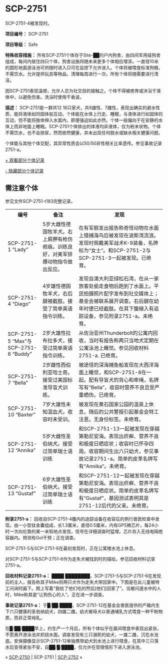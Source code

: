 # SCP-2751
                        




SCP-2751-4被发现时。



**项目编号：** SCP-2751

**项目等级：** Safe

**特殊收容措施：** 
所有SCP-2751个体存于Site-██的户内狗舍，由四间军用级狗舍组成，每间内居住四只个体，狗舍设施将随未来更多个体相应增添。一直径10米的圆形地面游泳池可供随时进入只可在监控下允许进入。个体将被喂食标准狗粮，不需饮水。允许提供玩具等物品。清理每周进行一次。所有个体将随需要进行清洁。

因SCP-2751表现温顺，允许人员为社交目的接触之。个体不得被绝育或沐浴于液体中，以避免伤害。洗浴时使用干香波。

**描述：** SCP-2751是一群共12 16只家犬，共9雄性、7雌性，表现出确实的避水性质，能将液体如同固体般互动。个体能在水体上行走、睡眠，与液体进行如固体的互动，但不能将肢体伸入水面内，即便强迫如此亦然。个体一般偏向于在安静的水体上而非地面上睡眠。SCP-2751个体排出的体液均非液体，仅为粉末状物。个体不需饮水，也不会排尿，然而依然健康，并未出现任何脱水或缺水相关健康问题。

个体能与其他个体交配，其异常性质会以50/50非性相关比率遗传。参见事故记录2751-a。


<a shape='rect' class='collapsible-block-link' href='javascript:;'>+&#160;&#35266;&#30475;&#37096;&#20998;&#20010;&#20307;&#35760;&#24405;</a>

<a shape='rect' class='collapsible-block-link' href='javascript:;'>-&#160;&#38544;&#34255;&#37096;&#20998;&#20010;&#20307;&#35760;&#24405;</a>

## 需注意个体

参见文件SCP-2751-t183完整记录。

<table class='wiki-content-table'>
 <tr>
  <th colspan='1' rowspan='1'>&#32534;&#21495;</th>
  <th colspan='1' rowspan='1'>&#22791;&#27880;</th>
  <th colspan='1' rowspan='1'>&#21457;&#29616;</th>
 </tr>
 <tr>
  <td colspan='1' rowspan='1'>SCP-2751-1 &#8220;Lady&#8221;</td>
  <td colspan='1' rowspan='1'>5&#23681;&#22823;&#38604;&#24615;&#24503;&#22269;&#29287;&#32650;&#29356;&#12290;&#21491;&#19978;&#32937;&#32987;&#26377;&#26538;&#20260;&#30116;&#30165;&#12290;&#35757;&#32451;&#33391;&#22909;&#65292;&#23545;&#32654;&#20891;&#25490;&#29190;&#21160;&#29289;&#25351;&#20196;&#20570;&#20986;&#21453;&#24212;&#12290;</td>
  <td colspan='1' rowspan='1'>&#22312;&#26377;&#20891;&#33328;&#21457;&#20986;&#25253;&#21578;&#31216;&#22855;&#24618;&#21160;&#29289;&#22312;&#27700;&#38754;&#19978;&#29454;&#25429;&#28023;&#40479;&#21518;&#34987;&#21457;&#29616;&#22312;&#27874;&#26031;&#28286;&#27969;&#28010;&#12290;&#21457;&#29616;&#26102;&#20329;&#25140;&#32654;&#20891;&#25112;&#26415;K-9&#35013;&#22791;&#65292;&#21517;&#29260;&#26631;&#20026;&#8220;&#22899;&#22763;&#8221;&#12290;&#21644;SCP-2751-2&#19982;SCP-2751-3&#19968;&#36215;&#34987;&#21457;&#29616;&#12290;&#24050;&#32477;&#32946;&#12290;</td>
 </tr>
 <tr>
  <td colspan='1' rowspan='1'>SCP-2751-4 &#8220;Diego&#8221;</td>
  <td colspan='1' rowspan='1'>4&#23681;&#38596;&#24615;&#24503;&#22269;&#29287;&#32650;&#29356;&#65292;&#21491;&#21518;&#33151;&#34987;&#25130;&#32930;&#12290;&#25509;&#21463;&#20102;&#31616;&#21333;&#33521;&#35821;&#25351;&#20196;&#35757;&#32451;&#12290;</td>
  <td colspan='1' rowspan='1'>&#21457;&#29616;&#33258;&#28595;&#22823;&#21033;&#20122;&#32511;&#26494;&#30707;&#28286;&#65292;&#22312;&#20174;&#19968;&#23478;&#26053;&#23458;&#22788;&#20599;&#36208;&#39135;&#29289;&#21518;&#36305;&#21040;&#20102;&#27700;&#38754;&#19978;&#12290;&#24179;&#27665;&#25293;&#25668;&#29031;&#29255;&#37197;&#23383;&#21457;&#24067;&#21040;&#31038;&#20132;&#23186;&#20307;&#19978;&#65307;&#22522;&#37329;&#20250;&#34987;&#32852;&#31995;&#23637;&#24320;&#35843;&#26597;&#12290;&#21491;&#21518;&#33151;&#22312;&#24188;&#24180;&#26102;&#20415;&#24050;&#32463;&#25130;&#32930;&#12290;&#22312;&#20854;&#19979;&#33145;&#26893;&#20837;&#26377;&#36861;&#36394;&#35774;&#22791;&#65292;&#21442;&#35265;&#38468;&#24405;2751-a&#12290;&#26410;&#32477;&#32946;&#12290;</td>
 </tr>
 <tr>
  <td colspan='1' rowspan='1'>SCP-2751-5 &#8220;Max&#8221;&#19982;SCP-2751-6 &#8220;Buddy&#8221;</td>
  <td colspan='1' rowspan='1'>2&#23681;&#22823;&#38596;&#24615;&#25289;&#24067;&#25289;&#22810;&#29356;&#65292;&#25509;&#21463;&#36807;&#31616;&#21333;&#33521;&#35821;&#25351;&#20196;&#35757;&#32451;&#12290;</td>
  <td colspan='1' rowspan='1'>&#20174;&#20304;&#27835;&#20122;&#24030;Thunderbolt&#30340;&#20844;&#23507;&#20869;&#22238;&#25910;&#65292;&#24403;&#26102;&#26377;&#25253;&#21578;&#31216;&#20004;&#21482;&#24403;&#22320;&#29356;&#23450;&#26399;&#22312;&#20844;&#23507;&#27891;&#27744;&#19978;&#30561;&#35273;&#12290;&#21442;&#35265;&#22238;&#25910;&#26448;&#26009;2751-a. &#24050;&#32477;&#32946;&#12290;</td>
 </tr>
 <tr>
  <td colspan='1' rowspan='1'>SCP-2751-7 &#8220;Bella&#8221;</td>
  <td colspan='1' rowspan='1'>2&#23681;&#38604;&#24615;&#35199;&#20271;&#21033;&#20122;&#21704;&#22763;&#22855;&#12290;&#25509;&#21463;&#36807;&#32654;&#22269;&#26631;&#20934;&#23548;&#30450;&#29356;&#35757;&#32451;&#12290;</td>
  <td colspan='1' rowspan='1'>&#34987;&#36884;&#24452;&#30340;&#28145;&#28023;&#25429;&#40060;&#33337;&#21457;&#29616;&#22312;&#22823;&#35199;&#27915;&#28023;&#38754;&#19978;&#30561;&#35273;&#65292;&#21644;SCP-2751-8&#22312;&#19968;&#36215;&#12290;&#37197;&#26377;&#23548;&#30450;&#29356;&#30340;&#32972;&#24515;&#21644;&#29301;&#32499;&#65292;&#21517;&#29260;&#20889;&#26377;&#8220;Bella&#8221;&#65292;&#25910;&#23481;&#26102;&#33829;&#20859;&#19981;&#33391;&#19988;&#21463;&#20005;&#37325;&#26194;&#20260;&#12290;&#24050;&#32477;&#32946;&#12290;</td>
 </tr>
 <tr>
  <td colspan='1' rowspan='1'>SCP-2751-10 &#8220;Baxter&#8221;</td>
  <td colspan='1' rowspan='1'>7&#23681;&#22823;&#38596;&#24615;&#26410;&#30693;&#28151;&#34880;&#29356;&#12290;&#25910;&#23481;&#26102;&#26410;&#21463;&#35757;&#12290;</td>
  <td colspan='1' rowspan='1'>&#34987;&#21457;&#29616;&#22312;&#40644;&#30707;&#22269;&#23478;&#20844;&#22253;&#30340;&#28201;&#27849;&#19978;&#20241;&#24687;&#65292;&#38543;&#21518;&#30340;&#20844;&#20849;&#35686;&#25253;&#24341;&#36215;&#22522;&#37329;&#20250;&#29305;&#24037;&#27880;&#24847;&#12290;&#26080;&#36523;&#20221;&#26631;&#31614;&#12290;&#26410;&#32477;&#32946;&#12290;</td>
 </tr>
 <tr>
  <td colspan='1' rowspan='1'>SCP-2751-12 &#8220;Annika&#8221;</td>
  <td colspan='1' rowspan='1'>5&#23681;&#22823;&#38604;&#24615;&#22307;&#20271;&#32435;&#29356;&#12290;&#25509;&#21463;&#36807;&#31616;&#21333;&#29790;&#22763;&#35821;&#35757;&#32451;</td>
  <td colspan='1' rowspan='1'>&#21644;SCP-2751-13&#19968;&#36215;&#34987;&#21457;&#29616;&#22312;&#31359;&#36234;&#31532;&#21202;&#23612;&#23433;&#28023;&#12290;&#34920;&#29616;&#20986;&#30117;&#30307;&#12289;&#33829;&#20859;&#19981;&#33391;&#21644;&#26497;&#24230;&#26085;&#26194;&#30151;&#29366;&#65307;&#25910;&#23481;&#26102;&#24050;&#24576;&#23381;&#22235;&#21608;&#12290;&#25910;&#23481;&#26399;&#38388;&#29983;&#20986;&#20845;&#21482;&#24188;&#29356;&#65292;&#21442;&#35265;&#20107;&#25925;&#35760;&#24405;2751-a&#12290;&#31616;&#21333;&#30340;&#30382;&#38761;&#21517;&#29260;&#20889;&#26377;&#8220;Annika&#8221;&#12290;&#26410;&#32477;&#32946;&#12290;</td>
 </tr>
 <tr>
  <td colspan='1' rowspan='1'>SCP-2751-13 &#8220;Gustaf&#8221;</td>
  <td colspan='1' rowspan='1'>6&#23681;&#22823;&#38596;&#24615;&#22307;&#20271;&#32435;&#29356;&#12290;&#25509;&#21463;&#36807;&#31616;&#21333;&#29790;&#22763;&#35821;&#35757;&#32451;</td>
  <td colspan='1' rowspan='1'>&#21644;SCP-2751-12&#19968;&#36215;&#34987;&#21457;&#29616;&#22312;&#31359;&#36234;&#31532;&#21202;&#23612;&#23433;&#28023;&#12290;&#34920;&#29616;&#20986;&#30117;&#30307;&#12289;&#33829;&#20859;&#19981;&#33391;&#21644;&#26497;&#24230;&#26085;&#26194;&#30151;&#29366;&#12290;&#31616;&#21333;&#30340;&#30382;&#38761;&#21517;&#29260;&#20889;&#26377;&#8220;Gustaf&#8221;&#65292;&#22522;&#22240;&#27979;&#35797;&#34920;&#26126;&#20854;&#26159;2751-12&#21518;&#20195;&#30340;&#29238;&#20146;&#12290;&#26410;&#32477;&#32946;&#12290;</td>
 </tr>
</table>



**附录2751-a：** 回收自SCP-2751-4腹内的追踪设备在收容后的例行兽医检查中发现。由一小型钛金囊组成，长1.3厘米，直径0.5厘米，内有GPS微芯片，每24小时一次向伦敦的某一未知地点发信，信号在详细调查时猛增。芯片存入无线电隔绝容器内。预测有GoI干预；正在调查。



SCP-2751-5与SCP-2751-6在最初发现时，正在公寓楼水池上休息。





对SCP-2751-5与SCP-2751-6作为走失犬被找到时的描绘。参见回收材料记录2751-a。



**回收材料记录2751-a：** 
████ ████████，SCP-2751-5与SCP-2751-6在发现前的主人，报告称其子Mike将两只犬作为走失犬带回家中。下图是在此儿童被特工问询时画下。图上写着“我给了他们吃的然后[他们]回家了”。当被问道水中的人时，Mike称其是“让狗伤心的人”。正在进一步调查。

**事故记录2751-a：** 于█/██/████，SCP-2751-12在基金会兽医提供的产箱内生下六只健康的圣伯纳幼犬，四雄二雌。幼犬被母犬以普通哺乳方式喂食一种干粉物质，而非正常母乳。

在█/██/████早上，约生产一个月后，所有个体似乎在晨间喂食中表现出紧张，不愿离开游泳池并抓挠水面。调查发现有三只溺死的幼犬，一雄二雌，沉在水池底。安保摄像显示SCP-2751-12单独携带幼犬到水池上进行喂食，在其中三只落水后变得紧张不安，自██/█/████，仅允许在受限情形下进入游泳池。



« [SCP-2750](/scp-2750) | SCP-2751 | <a shape='rect' class='newpage' href='/scp-2752'>SCP-2752</a> »





                    